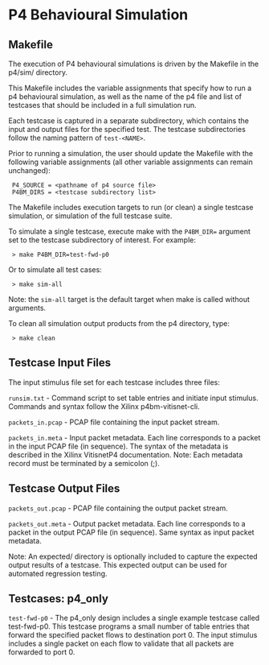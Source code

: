 # P4 Behavioural Simulation

## Makefile

The execution of P4 behavioural simulations is driven by the Makefile
in the p4/sim/ directory.

This Makefile includes the variable assignments that specify how to run
a p4 behavioural simulation, as well as the name of the p4 file and list
of testcases that should be included in a full simulation run.

Each testcase is captured in a separate subdirectory, which contains the
input and output files for the specified test.  The testcase subdirectories
follow the naming pattern of `test-<NAME>`.

Prior to running a simulation, the user should update the Makefile with the
following variable assignments (all other variable assignments can remain
unchanged):

     P4_SOURCE = <pathname of p4 source	file>
     P4BM_DIRS = <testcase subdirectory	list>

The Makefile includes execution targets to run (or clean) a single testcase
simulation, or simulation of the full testcase suite.

To simulate a single testcase, execute make with the `P4BM_DIR=` argument
set to the testcase subdirectory of interest.  For example:

     > make P4BM_DIR=test-fwd-p0

Or to simulate all test cases:

     > make sim-all

Note: the `sim-all` target is the default target when make is called without
arguments.

To clean all simulation output products from the p4 directory, type:

     > make clean


## Testcase Input Files

The input stimulus file set for each testcase includes three files:

`runsim.txt` - Command script to set table entries and initiate input
stimulus. Commands and syntax follow the Xilinx p4bm-vitisnet-cli.

`packets_in.pcap` - PCAP file containing the input packet stream.

`packets_in.meta` - Input packet metadata.  Each line corresponds
to a packet in the input PCAP file (in sequence).  The syntax of the metadata
is described in the Xilinx VitisnetP4 documentation.  Note: Each metadata record
must be terminated by a semicolon (;).


## Testcase Output Files

`packets_out.pcap` - PCAP file containing the output packet stream.

`packets_out.meta` - Output packet metadata.  Each line corresponds
to a packet in the output PCAP file (in sequence).  Same syntax as input
packet metadata.

Note: An expected/ directory is optionally included to capture the expected
output results of a testcase.  This expected output can be used for
automated regression testing.


## Testcases: p4_only

`test-fwd-p0` - The p4_only design includes a single example testcase called
test-fwd-p0.  This testcase programs a small number of table entries that
forward the specified packet flows to destination port 0.  The input
stimulus includes a single packet on each flow to validate that all packets
are forwarded to port 0.
